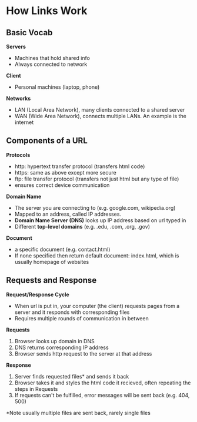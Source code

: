 # How Links Work

## Basic Vocab

**Servers**
- Machines that hold shared info
- Always connected to network

**Client**
- Personal machines (laptop, phone)

**Networks**
- LAN (Local Area Network), many clients connected to a shared server
- WAN (Wide Area Network), connects multiple LANs. An example is the internet

## Components of a URL

**Protocols**
- http: hypertext transfer protocol (transfers html code)
- https: same as above except more secure
- ftp: file transfer protocol (transfers not just html but any type of file)
- ensures correct device communication

**Domain Name**
- The server you are connecting to (e.g. google.com, wikipedia.org)
- Mapped to an address, called IP addresses.
- **Domain Name Server (DNS)** looks up IP address based on url typed in
- Different **top-level domains** (e.g. .edu, .com, .org, .gov)

**Document**
- a specific document (e.g. contact.html)
- If none specified then return default document: index.html, which is usually homepage of websites

## Requests and Response

**Request/Response Cycle**
- When url is put in, your computer (the client) requests pages from a server and it responds with corresponding files
- Requires multiple rounds of communication in between

**Requests**
1. Browser looks up domain in DNS
2. DNS returns corresponding IP address
3. Browser sends http request to the server at that address

**Response**
1. Server finds requested files* and sends it back
2. Browser takes it and styles the html code it recieved, often repeating the steps in Requests
3. If requests can't be fulfilled, error messages will be sent back (e.g. 404, 500)

*Note usually multiple files are sent back, rarely single files
